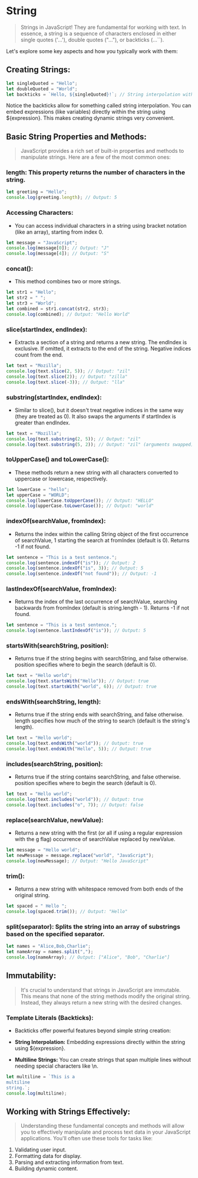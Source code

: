 # String

> Strings in JavaScript! They are fundamental for working with text. In essence, a string is a sequence of characters enclosed in either single quotes ('...'), double quotes ("..."), or backticks (\...``).

Let's explore some key aspects and how you typically work with them:

## Creating Strings:

```js
let singleQuoted = "Hello";
let doubleQuoted = "World";
let backticks = `Hello, ${singleQuoted}!`; // String interpolation with backticks
```

Notice the backticks allow for something called string interpolation. You can embed expressions (like variables) directly within the string using ${expression}. This makes creating dynamic strings very convenient.

## Basic String Properties and Methods:

> JavaScript provides a rich set of built-in properties and methods to manipulate strings. Here are a few of the most common ones:

### length: This property returns the number of characters in the string.

```js
let greeting = "Hello";
console.log(greeting.length); // Output: 5
```

### Accessing Characters:

- You can access individual characters in a string using bracket notation (like an array), starting from index 0.

```js
let message = "JavaScript";
console.log(message[0]); // Output: "J"
console.log(message[4]); // Output: "S"
```

### concat():

- This method combines two or more strings.

```js
let str1 = "Hello";
let str2 = " ";
let str3 = "World";
let combined = str1.concat(str2, str3);
console.log(combined); // Output: "Hello World"
```

### slice(startIndex, endIndex):

- Extracts a section of a string and returns a new string. The endIndex is exclusive. If omitted, it extracts to the end of the string. Negative indices count from the end.

```js
let text = "Mozilla";
console.log(text.slice(2, 5)); // Output: "zil"
console.log(text.slice(2)); // Output: "zilla"
console.log(text.slice(-3)); // Output: "lla"
```

### substring(startIndex, endIndex):

- Similar to slice(), but it doesn't treat negative indices in the same way (they are treated as 0). It also swaps the arguments if startIndex is greater than endIndex.

```js
let text = "Mozilla";
console.log(text.substring(2, 5)); // Output: "zil"
console.log(text.substring(5, 2)); // Output: "zil" (arguments swapped)
```

### toUpperCase() and toLowerCase():

- These methods return a new string with all characters converted to uppercase or lowercase, respectively.

```js
let lowerCase = "hello";
let upperCase = "WORLD";
console.log(lowerCase.toUpperCase()); // Output: "HELLO"
console.log(upperCase.toLowerCase()); // Output: "world"
```

### indexOf(searchValue, fromIndex):

- Returns the index within the calling String object of the first occurrence of searchValue, 1 starting the search at fromIndex (default is 0). Returns -1 if not found.

```js
let sentence = "This is a test sentence.";
console.log(sentence.indexOf("is")); // Output: 2
console.log(sentence.indexOf("is", 3)); // Output: 5
console.log(sentence.indexOf("not found")); // Output: -1
```

### lastIndexOf(searchValue, fromIndex):

- Returns the index of the last occurrence of searchValue, searching backwards from fromIndex (default is string.length - 1). Returns -1 if not found.

```js
let sentence = "This is a test sentence.";
console.log(sentence.lastIndexOf("is")); // Output: 5
```

### startsWith(searchString, position):

- Returns true if the string begins with searchString, and false otherwise. position specifies where to begin the search (default is 0).

```js
let text = "Hello world";
console.log(text.startsWith("Hello")); // Output: true
console.log(text.startsWith("world", 6)); // Output: true
```

### endsWith(searchString, length):

- Returns true if the string ends with searchString, and false otherwise. length specifies how much of the string to search (default is the string's length).

```js
let text = "Hello world";
console.log(text.endsWith("world")); // Output: true
console.log(text.endsWith("Hello", 5)); // Output: true
```

### includes(searchString, position):

- Returns true if the string contains searchString, and false otherwise. position specifies where to begin the search (default is 0).

```js
let text = "Hello world";
console.log(text.includes("world")); // Output: true
console.log(text.includes("o", 7)); // Output: false
```

### replace(searchValue, newValue):

- Returns a new string with the first (or all if using a regular expression with the g flag) occurrence of searchValue replaced by newValue.

```js
let message = "Hello world";
let newMessage = message.replace("world", "JavaScript");
console.log(newMessage); // Output: "Hello JavaScript"
```

### trim():

- Returns a new string with whitespace removed from both ends of the original string.

```js
let spaced = " Hello ";
console.log(spaced.trim()); // Output: "Hello"
```

### split(separator): Splits the string into an array of substrings based on the specified separator.

```js
let names = "Alice,Bob,Charlie";
let nameArray = names.split(",");
console.log(nameArray); // Output: ["Alice", "Bob", "Charlie"]
```

## Immutability:

> It's crucial to understand that strings in JavaScript are immutable. This means that none of the string methods modify the original string. Instead, they always return a new string with the desired changes.

### Template Literals (Backticks):

- Backticks offer powerful features beyond simple string creation:

- **String Interpolation:** Embedding expressions directly within the string using ${expression}.

- **Multiline Strings:** You can create strings that span multiple lines without needing special characters like \n.

```js
let multiline = `This is a
multiline
string.`;
console.log(multiline);
```

## Working with Strings Effectively:

> Understanding these fundamental concepts and methods will allow you to effectively manipulate and process text data in your JavaScript applications. You'll often use these tools for tasks like:

1. Validating user input.
2. Formatting data for display.
3. Parsing and extracting information from text.
4. Building dynamic content.

